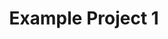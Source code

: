 ---
title: "Example Project 1"
github: ''
livePreviewUrl: ''
imagePath: './images/example_project1.jpg'
description: "Lorem ipsum dolor sit amet, consectetur adipiscing elit, sed do eiusmod tempor incididunt ut labore et dolore magna aliqua. Ut enim ad minim veniam, quis nostrud exercitation ullamco laboris nisi ut aliquip ex ea commodo consequat. Duis aute irure dolor in reprehenderit in voluptate velit esse cillum dolore eu fugiat nulla pariatur. Excepteur sint occaecat cupidatat non proident, sunt in culpa qui officia deserunt mollit anim id est laborum."
techs:
  - React
  - React Redux
  - Other Frameworks/Langauges/DB's/etc
---